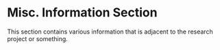 # Misc. Information Section

This section contains various information that is adjacent to the research project or something.
